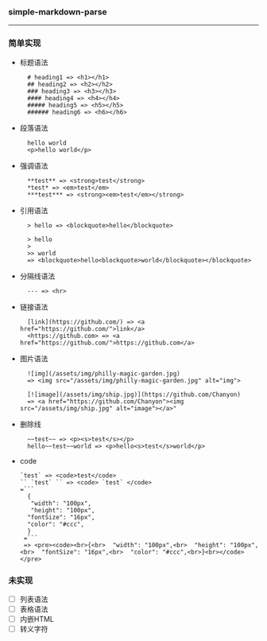 ### simple-markdown-parse
---
### 简单实现
- 标题语法
  ```
    # heading1 => <h1></h1>
    ## heading2 => <h2></h2>
    ### heading3 => <h3></h3>
    #### heading4 => <h4></h4>
    ##### heading5 => <h5></h5>
    ###### heading6 => <h6></h6>
  ```
- 段落语法
  ```
    hello world
    <p>hello world</p>
  ```
- 强调语法
  ```
    **test** => <strong>test</strong>
    *test* => <em>test</em>
    ***test*** => <strong><em>test</em></strong>
  ```
- 引用语法
  ```
    > hello => <blockquote>hello</blockquote>

    > hello
    >
    >> world 
    => <blockquote>hello<blockquote>world</blockquote></blockquote> 
  ```
- 分隔线语法
  ```
    --- => <hr>
  ```
- 链接语法
  ```
    [link](https://github.com/) => <a href="https://github.com/">link</a>
    <https://github.com> => <a href="https://github.com/">https://github.com</a>
  ```
- 图片语法
  ```
    ![img](/assets/img/philly-magic-garden.jpg)
    => <img src="/assets/img/philly-magic-garden.jpg" alt="img">

    [![image](/assets/img/ship.jpg)](https://github.com/Chanyon)
    => <a href="https://github.com/Chanyon"><img src="/assets/img/ship.jpg" alt="image"></a>"
  ```
- 删除线
  ```
    ~~test~~ => <p><s>test</s></p>
    hello~~test~~world => <p>hello<s>test</s>world</p>
  ```
- code
  ```
  `test` => <code>test</code>
  `` `test` `` => <code> `test` </code>
  =```
    {
     "width": "100px",
     "height": "100px",
    "fontSize": "16px",
    "color": "#ccc",
    }
   =```
   => <pre><code><br>{<br>  "width": "100px",<br>  "height": "100px",<br>  "fontSize": "16px",<br>  "color": "#ccc",<br>}<br></code></pre>
  ```

### 未实现
- [ ] 列表语法
- [ ] 表格语法
- [ ] 内嵌HTML
- [ ] 转义字符
